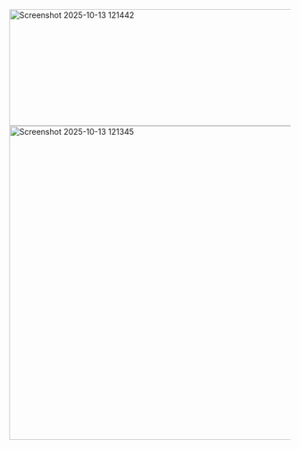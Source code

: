 <img width="506" height="209" alt="Screenshot 2025-10-13 121442" src="https://github.com/user-attachments/assets/99fa2e8a-8379-4e1d-ba3c-37087b352bb5" />
<img width="1838" height="563" alt="Screenshot 2025-10-13 121345" src="https://github.com/user-attachments/assets/a220ed2a-f881-40b0-b962-96152738d1f7" />
